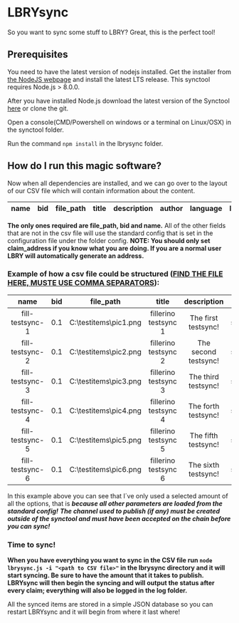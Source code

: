 
# LBRYsync

So you want to sync some stuff to LBRY? Great, this is the perfect tool!

## Prerequisites

You need to have the latest version of nodejs installed. Get the installer from [the NodeJS webpage](https://nodejs.org/en/) and install the latest LTS release. This synctool requires Node.js > 8.0.0.

After you have installed Node.js download the latest version of the Synctool [here](https://github.com/filipnyquist/lbrysync/archive/master.zip) or clone the git.

Open a console(CMD/Powershell on windows or a terminal on Linux/OSX) in the synctool folder.

Run the command `npm install` in the lbrysync folder.

## How do I run this magic software?
Now when all dependencies are installed, and we can go over to the layout of our CSV file which will contain information about the content.

**name**|**bid**|**file\_path**|**title**|**description**|**author**|**language**|**license**|**license\_url**|**thumbnail**|**nsfw**|**thumbnail**|**channel\_name**|**claim\_address**
:-----:|:-----:|:-----:|:-----:|:-----:|:-----:|:-----:|:-----:|:-----:|:-----:|:-----:|:-----:|:-----:|:-----:

**The only ones required are file_path, bid and name.** All of the other fields that are not in the csv file will use the standard config that is set in the configuration file under the folder config. **NOTE: You should only set claim_address if you know what you are doing. If you are a normal user LBRY will automatically generate an address.**

### Example of how a csv file could be structured ([FIND THE FILE HERE, MUSTE USE COMMA SEPARATORS](https://raw.githubusercontent.com/filipnyquist/lbrysync/master/example.csv)):

**name**|**bid**|**file\_path**|**title**|**description**|**author**|**language**|**license**|**license\_url**|**thumbnail**|**nsfw**|**channel\_name**
:-----:|:-----:|:-----:|:-----:|:-----:|:-----:|:-----:|:-----:|:-----:|:-----:|:-----:|:-----:
fill-testsync-1|0.1|C:\testitems\pic1.png|fillerino testsync 1|The first testsync!|Fillerino synctool v0.0.1|en|The MIT License|https://opensource.org/licenses/MIT|https://i.imgur.com/aVRj0fh.png|FALSE|@fillerinodev
fill-testsync-2|0.1|C:\testitems\pic2.png|fillerino testsync 2|The second testsync!|Fillerino synctool v0.0.1|en|The MIT License|https://opensource.org/licenses/MIT|https://i.imgur.com/aVRj0fh.png|FALSE|@fillerinodev
fill-testsync-3|0.1|C:\testitems\pic3.png|fillerino testsync 3|The third testsync!|Fillerino synctool v0.0.1|en|The MIT License|https://opensource.org/licenses/MIT|https://i.imgur.com/aVRj0fh.png|FALSE|@fillerinodev
fill-testsync-4|0.1|C:\testitems\pic4.png|fillerino testsync 4|The forth testsync!|Fillerino synctool v0.0.1|en|The MIT License|https://opensource.org/licenses/MIT|https://i.imgur.com/aVRj0fh.png|FALSE|@fillerinodev
fill-testsync-5|0.1|C:\testitems\pic5.png|fillerino testsync 5|The fifth testsync!|Fillerino synctool v0.0.1|en|The MIT License|https://opensource.org/licenses/MIT|https://i.imgur.com/aVRj0fh.png|FALSE|@fillerinodev
fill-testsync-6|0.1|C:\testitems\pic6.png|fillerino testsync 6|The sixth testsync!|Fillerino synctool v0.0.1|en|The MIT License|https://opensource.org/licenses/MIT|https://i.imgur.com/aVRj0fh.png|FALSE|@fillerinodev

In this example above you can see that I´ve only used a selected amount of all the options, that is ***because all other parameters are loaded from the standard config!***
***The channel used to publish (if any) must be created outside of the synctool and must have been accepted on the chain before you can sync!***

### Time to sync!

**When you have everything you want to sync in the CSV file run `node lbrysync.js -i "<path to CSV file>"` in the lbrysync directory and it will start syncing. Be sure to have the amount that it takes to publish. LBRYsync will then begin the syncing and will output the status after every claim; everything will also be logged in the log folder.**

All the synced items are stored in a simple JSON database so you can restart LBRYsync and it will begin from where it last where!
